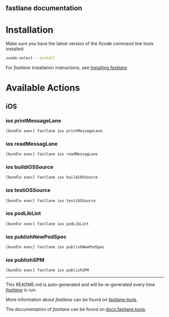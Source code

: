 fastlane documentation
----

# Installation

Make sure you have the latest version of the Xcode command line tools installed:

```sh
xcode-select --install
```

For _fastlane_ installation instructions, see [Installing _fastlane_](https://docs.fastlane.tools/#installing-fastlane)

# Available Actions

## iOS

### ios printMessageLane

```sh
[bundle exec] fastlane ios printMessageLane
```



### ios readMessagLane

```sh
[bundle exec] fastlane ios readMessagLane
```



### ios buildiOSSource

```sh
[bundle exec] fastlane ios buildiOSSource
```



### ios testiOSSource

```sh
[bundle exec] fastlane ios testiOSSource
```



### ios podLibLint

```sh
[bundle exec] fastlane ios podLibLint
```



### ios publishNewPodSpec

```sh
[bundle exec] fastlane ios publishNewPodSpec
```



### ios publishSPM

```sh
[bundle exec] fastlane ios publishSPM
```



----

This README.md is auto-generated and will be re-generated every time [_fastlane_](https://fastlane.tools) is run.

More information about _fastlane_ can be found on [fastlane.tools](https://fastlane.tools).

The documentation of _fastlane_ can be found on [docs.fastlane.tools](https://docs.fastlane.tools).
